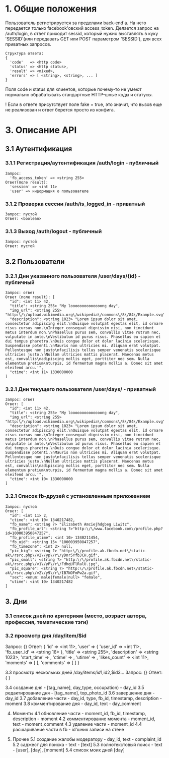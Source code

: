 # 1. Общие положения #

Пользователь регистрируется за пределами back-end'а. На него передается только facebook'овский access_token.
Делается запрос на /auth/login, в ответ приходит sessid, который нужно выставлять в куку
'SESSID'(или передавать GET или POST параметром 'SESSID'), для всех приватных запросов.

    Структура ответа:
    {
      'code'   => <http code>
      'status' => <http status>,
      'result' => <mixed>,
      'errors' => [ <string>, <string>, ... ]
    }

Поля code и status для клиентов, которые почему-то не умеют нормально обрабатывать стандартные HTTP-шные коды и статусы.

! Если в ответе присутствует поле fake = true, это значит, что вызов еще не реализован и ответ берется просто из конфига.

# 3. Описание API #

## 3.1 Аутентификация  ##

### 3.1.1 Регистрация/аутентификация /auth/login - публичный ###

    Запрос:
      'fb_access_token' => <string 255>
    Ответ(поле result):
      'session' => <int 11>
      'user' => информация о пользователе

### 3.1.2 Проверка сессии /auth/is_logged_in - приватный ###
    Запрос: пустой
    Ответ: <boolean>

### 3.1.3 Выход /auth/logout - публичный ###
    Запрос: пустой
    Ответ: пустой


## 3.2 Пользователи ##

### 3.2.1 Дни указанного пользователя /user/days/{id} - публичный ###
    Запрос: ответ
    Ответ (поле result): [
      "id": <int 11> 42,
      "title": <string 255> "My loooooooooooooong day",
      "img_url": <string 255> "http:\/\/upload.wikimedia.org\/wikipedia\/commons\/8\/84\/Example.svg",
      "description": <string 1023> "Lorem ipsum dolor sit amet, consectetur adipiscing elit.\nQuisque volutpat egestas elit, id ornare risus cursus non.\nInteger consequat dignissim nisi, non tincidunt metus interdum non.\nPhasellus purus sem, convallis vitae rutrum nec, vulputate in ante.\nVestibulum id purus risus. Phasellus eu sapien et dui tempus pharetra.\nDuis congue dolor et dolor lacinia scelerisque. Suspendisse potenti.\nMauris non ultricies mi. Aliquam erat volutpat. Pellentesque non justo\nfacilisis tellus semper venenatis scelerisque ultricies justo.\nNullam ultricies mattis placerat. Maecenas metus est, convallis\nadipiscing mollis eget, porttitor nec sem. Nulla elementum pretium\nturpis, id fermentum magna mollis a. Donec sit amet eleifend arcu.'",
      "ctime": <int 11> 1330000000
    ]

### 3.2.1 Дни текущего пользователя /user/days/ - приватный ###
    Запрос: ответ
    Ответ: [
      "id": <int 11> 42,
      "title": <string 255> "My loooooooooooooong day",
      "img_url": <string 255> "http:\/\/upload.wikimedia.org\/wikipedia\/commons\/8\/84\/Example.svg",
      "description": <string 1023> "Lorem ipsum dolor sit amet, consectetur adipiscing elit.\nQuisque volutpat egestas elit, id ornare risus cursus non.\nInteger consequat dignissim nisi, non tincidunt metus interdum non.\nPhasellus purus sem, convallis vitae rutrum nec, vulputate in ante.\nVestibulum id purus risus. Phasellus eu sapien et dui tempus pharetra.\nDuis congue dolor et dolor lacinia scelerisque. Suspendisse potenti.\nMauris non ultricies mi. Aliquam erat volutpat. Pellentesque non justo\nfacilisis tellus semper venenatis scelerisque ultricies justo.\nNullam ultricies mattis placerat. Maecenas metus est, convallis\nadipiscing mollis eget, porttitor nec sem. Nulla elementum pretium\nturpis, id fermentum magna mollis a. Donec sit amet eleifend arcu.'",
      "ctime": <int 10> 1330000000
    ]

### 3.2.1 Список fb-друзей с установленным приложением ###
    Запрос: пустой
    Ответ: [
      "id": <int 11> 2,
      "ctime": <int 10> 1340217482,
      "fb_name": <string ?> "Elizabeth Amciejhdgbeg Liwitz",
      "fb_profile_url": <string ?>"http:\/\/www.facebook.com\/profile.php?id=100003950847257",
      "fb_profile_utime": <int 10> 1340211454,
      "fb_uid": <string 15> "100003950847257",
      "fb_timezone": <int 2> null,
      "pic_big": <string ?> "http:\/\/profile.ak.fbcdn.net\/static-ak\/rsrc.php\/v2\/yp\/r\/yDnr5YfbJCH.gif",
      "pic_small": <string ?> "http:\/\/profile.ak.fbcdn.net\/static-ak\/rsrc.php\/v1\/yP\/r\/FdhqUFlRalU.jpg",
      "pic_square": <string ?> "http:\/\/profile.ak.fbcdn.net\/static-ak\/rsrc.php\/v2\/y9\/r\/IB7NOFmPw2a.gif",
      "sex": <enum: male|female|null> "female",
      "utime": <int 10> 1340217482
    ]

## 3. Дни ##

### 3.1 список дней по критериям (место, возраст автора, профессия, тематические тэги) ###

### 3.2 просмотр дня /day/item/$id ###
Запрос: {}
Ответ: {    'id' => <int 11>,   'user' => {     'user_id' => <int 11>,     'fb_user_id' => <string 16>   },      'title' => <string 255>,   'description' => <string 1023>,   'start_time' => <timestamp>,   'ctime' => <timestamp>,   'utime' => <timestamp>,   'likes_count' => <int 11>,   'moments' => [   ],   'comments' => [   ] }

3.3 просмотр нескольких дней /day/items/$id1,$id2,$id3...
Запрос: {}
Ответ: {
}

3.4 создание дня  - [tag_name], day_type, occupation) - day_id
3.5 редактирование дня - [tag_name], top_photo_id
3.6 завершение дня - day_id
3.7 добавление части  - day_id, type, fb_id, timestamp, description - moment
3.8 комментирование дня - day_id, text - day_comment

4. Моменты
4.1 обновление части - moment_id, fb_id, timestamp, description - moment
4.2 комментирование момента - moment_id, text - moment_comment
4.3 удаление части  - moment_id
4.4 расшаривание части в fb - id'шник записи на стене

5. Прочее
5.1 создание жалобы модератору - day_id, text - complaint_id
5.2 саджест для поиска - text - [text]
5.3 полнотекстовый поиск - text - [user], [day], [moment]
5.4 список моих дней [day]
